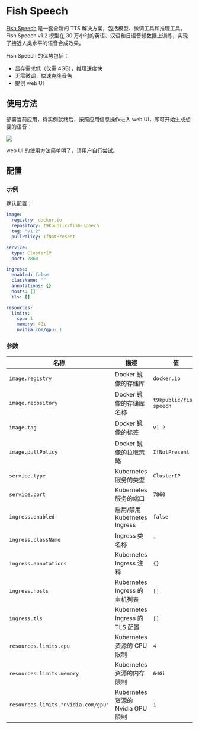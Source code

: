 # Fish Speech

[Fish Speech](https://github.com/fishaudio/fish-speech) 是一套全新的 TTS 解决方案，包括模型、微调工具和推理工具。Fish Speech v1.2 模型在 30 万小时的英语、汉语和日语音频数据上训练，实现了接近人类水平的语音合成效果。

Fish Speech 的优势包括：

* 显存需求低（仅需 4GB），推理速度快
* 无需微调，快速克隆音色
* 提供 web UI

## 使用方法

部署当前应用，待实例就绪后，按照应用信息操作进入 web UI，即可开始生成想要的语音：

![](https://s2.loli.net/2024/07/25/U1aswO2XAcpklZf.png)

web UI 的使用方法简单明了，请用户自行尝试。

## 配置

### 示例

默认配置：

```yaml
image:
  registry: docker.io
  repository: t9kpublic/fish-speech
  tag: "v1.2"
  pullPolicy: IfNotPresent

service:
  type: ClusterIP
  port: 7860

ingress:
  enabled: false
  className: ""
  annotations: {}
  hosts: []
  tls: []

resources:
  limits:
    cpu: 1
    memory: 4Gi
    nvidia.com/gpu: 1
```

### 参数

| 名称                                | 描述                              | 值                      |
| ----------------------------------- | --------------------------------- | ----------------------- |
| `image.registry`                    | Docker 镜像的存储库               | `docker.io`             |
| `image.repository`                  | Docker 镜像的存储库名称           | `t9kpublic/fish-speech` |
| `image.tag`                         | Docker 镜像的标签                 | `v1.2`                  |
| `image.pullPolicy`                  | Docker 镜像的拉取策略             | `IfNotPresent`          |
| `service.type`                      | Kubernetes 服务的类型             | `ClusterIP`             |
| `service.port`                      | Kubernetes 服务的端口             | `7860`                  |
| `ingress.enabled`                   | 启用/禁用 Kubernetes Ingress      | `false`                 |
| `ingress.className`                 | Ingress 类名称                    | ``                      |
| `ingress.annotations`               | Kubernetes Ingress 注释           | `{}`                    |
| `ingress.hosts`                     | Kubernetes Ingress 的主机列表     | `[]`                    |
| `ingress.tls`                       | Kubernetes Ingress 的 TLS 配置    | `[]`                    |
| `resources.limits.cpu`              | Kubernetes 资源的 CPU 限制        | `4`                     |
| `resources.limits.memory`           | Kubernetes 资源的内存限制         | `64Gi`                  |
| `resources.limits."nvidia.com/gpu"` | Kubernetes 资源的 Nvidia GPU 限制 | `1`                     |
